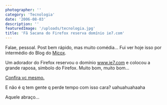```yaml
---
photographer: ''
category: 'Tecnologia'
date: '2006-08-03'
description: ''
featuredImage: '/uploads/tecnologia.jpg'
title: 'Fã Sacana do Firefox reserva domínio ie7.com'
---
```


Falae, pessoal. Post bem rápido, mas muito comédia... Fui ver hoje isso por intermédio do Blog do [Micox](http://elmicox.blogspot.com/).

Um adorador do Firefox reservou o domínio www.ie7.com e colocou a grande raposa, símbolo do Firefox. Muito bom, muito bom...

[Confira vc mesmo.](http://www.ie7.com/)

E não é q tem gente q perde tempo com isso cara? uahuahuahaaha

Aquele abraço...
